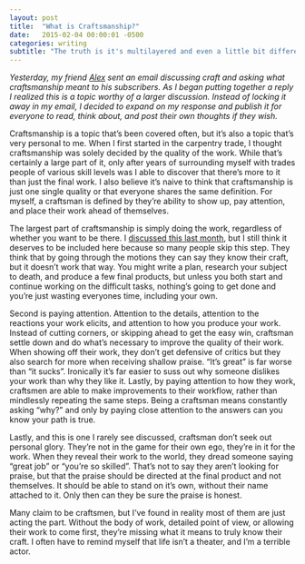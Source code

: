 ```yaml
---
layout: post
title:  "What is Craftsmanship?"
date:   2015-02-04 00:00:01 -0500
categories: writing
subtitle: "The truth is it's multilayered and even a little bit different for each of us."
---
```


_Yesterday, my friend [Alex](https://twitter.com/retinart) sent an email discussing craft and asking what craftsmanship meant to his subscribers. As I began putting together a reply I realized this is a topic worthy of a larger discussion. Instead of locking it away in my email, I decided to expand on my response and publish it for everyone to read, think about, and post their own thoughts if they wish._

Craftsmanship is a topic that’s been covered often, but it’s also a topic that’s very personal to me. When I first started in the carpentry trade, I thought craftsmanship was solely decided by the quality of the work. While that’s certainly a large part of it, only after years of surrounding myself with trades people of various skill levels was I able to discover that there’s more to it than just the final work. I also believe it’s naive to think that craftsmanship is just one single quality or that everyone shares the same definition. For myself, a craftsman is defined by they’re ability to show up, pay attention, and place their work ahead of themselves.

The largest part of craftsmanship is simply doing the work, regardless of whether you want to be there. I [discussed this last month](http://jimmynotjim.com/its-the-hard-stuff/), but I still think it deserves to be included here because so many people skip this step. They think that by going through the motions they can say they know their craft, but it doesn’t work that way. You might write a plan, research your subject to death, and produce a few final products, but unless you both start and continue working on the difficult tasks, nothing’s going to get done and you’re just wasting everyones time, including your own.

Second is paying attention. Attention to the details, attention to the reactions your work elicits, and attention to how you produce your work. Instead of cutting corners, or skipping ahead to get the easy win, craftsman settle down and do what’s necessary to improve the quality of their work. When showing off their work, they don’t get defensive of critics but they also search for more when receiving shallow praise. “It’s great” is far worse than “it sucks”. Ironically it’s far easier to suss out why someone dislikes your work than why they like it. Lastly, by paying attention to how they work, craftsmen are able to make improvements to their workflow, rather than mindlessly repeating the same steps. Being a craftsman means constantly asking “why?” and only by paying close attention to the answers can you know your path is true.

Lastly, and this is one I rarely see discussed, craftsman don’t seek out personal glory. They’re not in the game for their own ego, they’re in it for the work. When they reveal their work to the world, they dread someone saying “great job” or “you’re so skilled”. That’s not to say they aren’t looking for praise, but that the praise should be directed at the final product and not themselves. It should be able to stand on it’s own, without their name attached to it. Only then can they be sure the praise is honest.

Many claim to be craftsmen, but I’ve found in reality most of them are just acting the part. Without the body of work, detailed point of view, or allowing their work to come first, they’re missing what it means to truly know their craft. I often have to remind myself that life isn’t a theater, and I’m a terrible actor.

